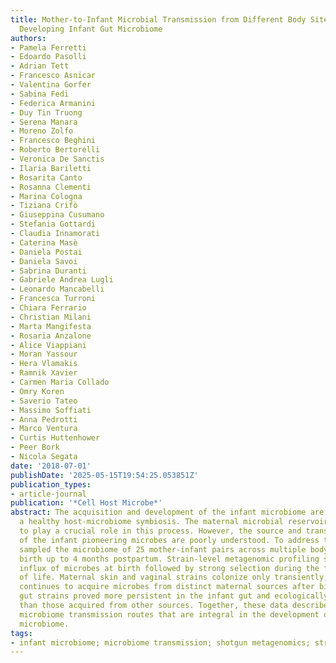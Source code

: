 ```yaml
---
title: Mother-to-Infant Microbial Transmission from Different Body Sites Shapes the
  Developing Infant Gut Microbiome
authors:
- Pamela Ferretti
- Edoardo Pasolli
- Adrian Tett
- Francesco Asnicar
- Valentina Gorfer
- Sabina Fedi
- Federica Armanini
- Duy Tin Truong
- Serena Manara
- Moreno Zolfo
- Francesco Beghini
- Roberto Bertorelli
- Veronica De Sanctis
- Ilaria Bariletti
- Rosarita Canto
- Rosanna Clementi
- Marina Cologna
- Tiziana Crifò
- Giuseppina Cusumano
- Stefania Gottardi
- Claudia Innamorati
- Caterina Masè
- Daniela Postai
- Daniela Savoi
- Sabrina Duranti
- Gabriele Andrea Lugli
- Leonardo Mancabelli
- Francesca Turroni
- Chiara Ferrario
- Christian Milani
- Marta Mangifesta
- Rosaria Anzalone
- Alice Viappiani
- Moran Yassour
- Hera Vlamakis
- Ramnik Xavier
- Carmen Maria Collado
- Omry Koren
- Saverio Tateo
- Massimo Soffiati
- Anna Pedrotti
- Marco Ventura
- Curtis Huttenhower
- Peer Bork
- Nicola Segata
date: '2018-07-01'
publishDate: '2025-05-15T19:54:25.053851Z'
publication_types:
- article-journal
publication: '*Cell Host Microbe*'
abstract: The acquisition and development of the infant microbiome are key to establishing
  a healthy host-microbiome symbiosis. The maternal microbial reservoir is thought
  to play a crucial role in this process. However, the source and transmission routes
  of the infant pioneering microbes are poorly understood. To address this, we longitudinally
  sampled the microbiome of 25 mother-infant pairs across multiple body sites from
  birth up to 4 months postpartum. Strain-level metagenomic profiling showed a rapid
  influx of microbes at birth followed by strong selection during the first few days
  of life. Maternal skin and vaginal strains colonize only transiently, and the infant
  continues to acquire microbes from distinct maternal sources after birth. Maternal
  gut strains proved more persistent in the infant gut and ecologically better adapted
  than those acquired from other sources. Together, these data describe the mother-to-infant
  microbiome transmission routes that are integral in the development of the infant
  microbiome.
tags:
- infant microbiome; microbiome transmission; shotgun metagenomics; strain-level profiling
---
```

